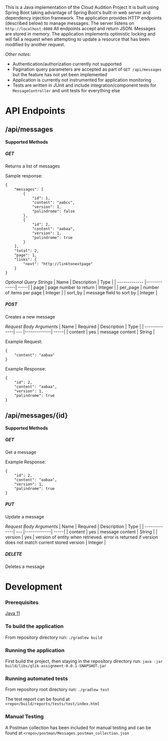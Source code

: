 This is a Java implementation of the Cloud Audition Project
It is built using Spring Boot taking advantage of Spring Boot's built-in web server and dependency injection framework.
The application provides HTTP endpoints (described below) to manage messages. The server listens on `http://localhost:8080`  All endpoints accept and return JSON.
Messages are stored in memory.  The application implements optimistic locking and will fail a request when attempting to update a resource that has been modified by another request.

_Other notes:_

* Authentication/authorization currently not supported
* Pagination query parameters are accepted as part of `GET /api/messages` but the feature has not yet been implemented
* Application is currently not instrumented for application monitoring
* Tests are written in JUnit and include integration/component tests for `MessageController` and unit tests for everything else

# API Endpoints

## /api/messages
#### Supported Methods
##### GET
Returns a list of messages

Sample response:
```
{
    "messages": [
        {
            "id": 1,
            "content": "aabcc",
            "version": 1,
            "palindrome": false
        },
        {
            "id": 2,
            "content": "aabaa",
            "version": 1,
            "palindrome": true
        }
    ],
    "total": 2,
    "page": 1,
    "links": {
        "next": "http://linktonextpage"
    }
}
```

_Optional Query Strings_
| Name        | Description           | Type  |
| ------------- |-------------| -----|
| page      | page number to return | Integer |
| per_page     | number of items per page      |   Integer |
| sort_by | message field to sort by      |    Integer |
##### POST
Creates a new message

_Request Body Arguments_
| Name        | Required | Description           | Type  |
| -------------| --- |-------------| -----|
| content      | yes | message content | String |

Example Request:
```
{
    "content": "aabaa" 
}
```

Example Response:
```
{
    "id": 2,
    "content": "aabaa",
    "version": 1,
    "palindrome": true
}
```

## /api/messages/{id}
#### Supported Methods
##### GET

Get a message 

Example Response:
```
{
    "id": 2,
    "content": "aabaa",
    "version": 1,
    "palindrome": true
}
```
##### PUT

Update a message

_Request Body Arguments_
| Name        | Required | Description           | Type  |
| -------------| --- |-------------| -----|
| content      | yes | message content | String |
| version     | yes | version of entity when retrieved.  error is returned if version does not match current stored version      |   Integer |
##### DELETE

Deletes a message

# Development

### Prerequisites
[Java 11](https://www.azul.com/downloads/?package=jdk#download-openjdk)

### To build the application
From repository directory run:
`./gradlew build`

### Running the application
First build the project, then staying in the repository directory run:
`java -jar build/libs/qlik-assignment-0.0.1-SNAPSHOT.jar`

### Running automated tests
From repository root directory run:
`./gradlew test`

The test report can be found at `<repo>/build/reports/tests/test/index.html`

### Manual Testing

A Postman collection has been included for manual testing and can be found at `<repo>/postman/Messages.postman_collection.json`
